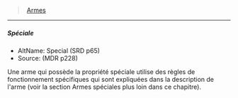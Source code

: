 ﻿---
!GenericItem
Name: Spéciale
AltName: Special (SRD p65)
Source: (MDR p228)
Id: weapons_hd.md#spéciale
ParentLink: weapons_hd.md#armes
ParentName: Armes
NameLevel: 5
Attributes:
  Name: Spéciale
  Markdown: >+
    ##### <!--Name-->Spéciale<!--/Name-->


    - AltName: <!--AltName-->Special (SRD p65)<!--/AltName-->

    - Source: <!--Source-->(MDR p228)<!--/Source-->


    Une arme qui possède la propriété spéciale utilise des règles de fonctionnement spécifiques qui sont expliquées dans la description de l'arme (voir la section Armes spéciales plus loin dans ce chapitre).

  AltName: Special (SRD p65)
  Source: (MDR p228)
AttributesDictionary: >+
  Name: Spéciale

  Markdown: >+

    ##### <!--Name-->Spéciale<!--/Name-->





    - AltName: <!--AltName-->Special (SRD p65)<!--/AltName-->



    - Source: <!--Source-->(MDR p228)<!--/Source-->





    Une arme qui possède la propriété spéciale utilise des règles de fonctionnement spécifiques qui sont expliquées dans la description de l'arme (voir la section Armes spéciales plus loin dans ce chapitre).



  AltName: Special (SRD p65)

  Source: (MDR p228)

---
> [Armes](hd_weapons.md)

---

##### Spéciale

- AltName: Special (SRD p65)
- Source: (MDR p228)

Une arme qui possède la propriété spéciale utilise des règles de fonctionnement spécifiques qui sont expliquées dans la description de l'arme (voir la section Armes spéciales plus loin dans ce chapitre).

